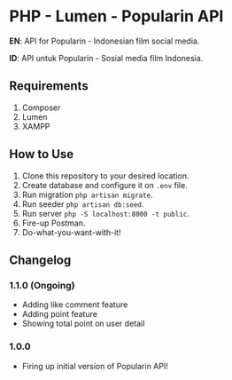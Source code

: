 # PHP - Lumen - Popularin API
**EN**: API for Popularin - Indonesian film social media.

**ID**: API untuk Popularin - Sosial media film Indonesia.

## Requirements
1. Composer
2. Lumen
3. XAMPP

## How to Use
1. Clone this repository to your desired location.
2. Create database and configure it on `.env` file.
3. Run migration `php artisan migrate`.
4. Run seeder `php artisan db:seed`.
5. Run server `php -S localhost:8000 -t public`.
6. Fire-up Postman.
7. Do-what-you-want-with-it!

## Changelog
### 1.1.0 (Ongoing)
- Adding like comment feature
- Adding point feature
- Showing total point on user detail
### 1.0.0
- Firing up initial version of Popularin API!
